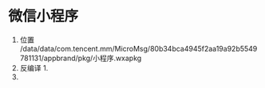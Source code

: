 # 微信小程序

1. 位置
/data/data/com.tencent.mm/MicroMsg/80b34bca4945f2aa19a92b5549781131/appbrand/pkg/小程序.wxapkg
2. 反编译
    1. 
3. 